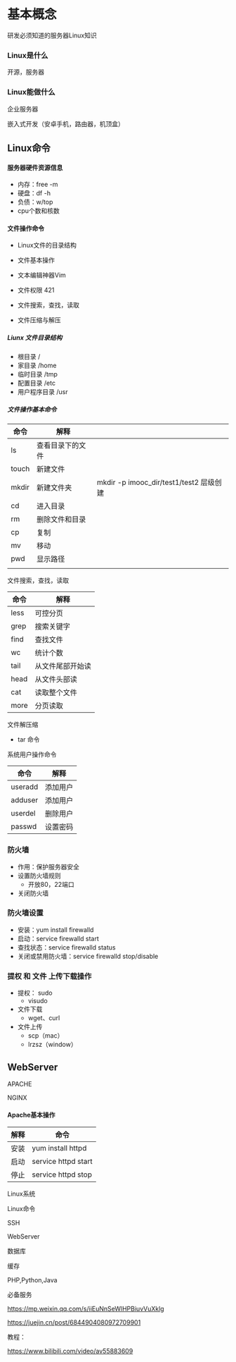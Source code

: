 # 基本概念

研发必须知道的服务器Linux知识

### Linux是什么

开源，服务器

### Linux能做什么

企业服务器

嵌入式开发（安卓手机，路由器，机顶盒）



## Linux命令

#### 服务器硬件资源信息

- 内存：free -m
- 硬盘：df -h
- 负债：w/top
- cpu个数和核数



#### 文件操作命令

- Linux文件的目录结构

- 文件基本操作

- 文本编辑神器Vim
- 文件权限 421
- 文件搜索，查找，读取
- 文件压缩与解压



##### Liunx 文件目录结构

- 根目录 /
- 家目录 /home
- 临时目录 /tmp
- 配置目录 /etc
- 用户程序目录 /usr



##### 文件操作基本命令

| 命令  | 解释             |                                         |
| ----- | ---------------- | --------------------------------------- |
| ls    | 查看目录下的文件 |                                         |
| touch | 新建文件         |                                         |
| mkdir | 新建文件夹       | mkdir -p imooc_dir/test1/test2 层级创建 |
| cd    | 进入目录         |                                         |
| rm    | 删除文件和目录   |                                         |
| cp    | 复制             |                                         |
| mv    | 移动             |                                         |
| pwd   | 显示路径         |                                         |
|       |                  |                                         |



文件搜索，查找，读取

| 命令 | 解释             |
| ---- | ---------------- |
| less | 可控分页         |
| grep | 搜索关键字       |
| find | 查找文件         |
| wc   | 统计个数         |
| tail | 从文件尾部开始读 |
| head | 从文件头部读     |
| cat  | 读取整个文件     |
| more | 分页读取         |



文件解压缩

- tar 命令



系统用户操作命令

| 命令    | 解释     |
| ------- | -------- |
| useradd | 添加用户 |
| adduser | 添加用户 |
| userdel | 删除用户 |
| passwd  | 设置密码 |



### 防火墙

- 作用：保护服务器安全
- 设置防火墙规则
  - 开放80，22端口
- 关闭防火墙

### 防火墙设置

- 安装：yum install firewalld
- 启动：service firewalld start
- 查找状态：service firewalld status
- 关闭或禁用防火墙：service firewalld stop/disable 



### 提权 和 文件 上传下载操作

- 提权： sudo
  - visudo
- 文件下载
  - wget、curl
- 文件上传
  - scp（mac）
  - lrzsz（window）



## WebServer

APACHE

NGINX



#### Apache基本操作

| 解释 | 命令                |
| ---- | ------------------- |
| 安装 | yum install httpd   |
| 启动 | service httpd start |
| 停止 | service httpd stop  |





Linux系统

Linux命令

SSH

WebServer

数据库

缓存

PHP,Python,Java

必备服务





https://mp.weixin.qq.com/s/iiEuNnSeWlHPBiuvVuXklg



https://juejin.cn/post/6844904080972709901



教程：

https://www.bilibili.com/video/av55883609